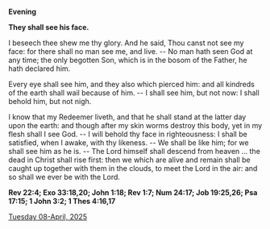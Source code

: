 **Evening**

**They shall see his face.**
 
I beseech thee shew me thy glory. And he said, Thou canst not see my face: for there shall no man see me, and live. -- No man hath seen God at any time; the only begotten Son, which is in the bosom of the Father, he hath declared him.
 
Every eye shall see him, and they also which pierced him: and all kindreds of the earth shall wail because of him. -- I shall see him, but not now: I shall behold him, but not nigh.
 
I know that my Redeemer liveth, and that he shall stand at the latter day upon the earth: and though after my skin worms destroy this body, yet in my flesh shall I see God. -- I will behold thy face in righteousness: I shall be satisfied, when I awake, with thy likeness. -- We shall be like him; for we shall see him as he is. -- The Lord himself shall descend from heaven ... the dead in Christ shall rise first: then we which are alive and remain shall be caught up together with them in the clouds, to meet the Lord in the air: and so shall we ever be with the Lord.  

**Rev 22:4; Exo 33:18,20; John 1:18; Rev 1:7; Num 24:17; Job 19:25,26; Psa 17:15; 1 John 3:2; 1 Thes 4:16,17**

[Tuesday 08-April, 2025](https://t.me/daily_light)

